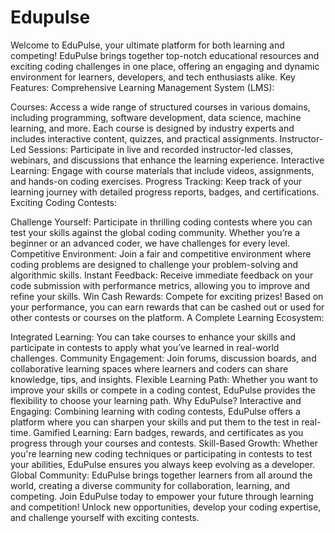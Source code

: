 # Edupulse
Welcome to EduPulse, your ultimate platform for both learning and competing! EduPulse brings together top-notch educational resources and exciting coding challenges in one place, offering an engaging and dynamic environment for learners, developers, and tech enthusiasts alike.
Key Features:
Comprehensive Learning Management System (LMS):

Courses: Access a wide range of structured courses in various domains, including programming, software development, data science, machine learning, and more. Each course is designed by industry experts and includes interactive content, quizzes, and practical assignments.
Instructor-Led Sessions: Participate in live and recorded instructor-led classes, webinars, and discussions that enhance the learning experience.
Interactive Learning: Engage with course materials that include videos, assignments, and hands-on coding exercises.
Progress Tracking: Keep track of your learning journey with detailed progress reports, badges, and certifications.
Exciting Coding Contests:

Challenge Yourself: Participate in thrilling coding contests where you can test your skills against the global coding community. Whether you’re a beginner or an advanced coder, we have challenges for every level.
Competitive Environment: Join a fair and competitive environment where coding problems are designed to challenge your problem-solving and algorithmic skills.
Instant Feedback: Receive immediate feedback on your code submission with performance metrics, allowing you to improve and refine your skills.
Win Cash Rewards: Compete for exciting prizes! Based on your performance, you can earn rewards that can be cashed out or used for other contests or courses on the platform.
A Complete Learning Ecosystem:

Integrated Learning: You can take courses to enhance your skills and participate in contests to apply what you’ve learned in real-world challenges.
Community Engagement: Join forums, discussion boards, and collaborative learning spaces where learners and coders can share knowledge, tips, and insights.
Flexible Learning Path: Whether you want to improve your skills or compete in a coding contest, EduPulse provides the flexibility to choose your learning path.
Why EduPulse?
Interactive and Engaging: Combining learning with coding contests, EduPulse offers a platform where you can sharpen your skills and put them to the test in real-time.
Gamified Learning: Earn badges, rewards, and certificates as you progress through your courses and contests.
Skill-Based Growth: Whether you're learning new coding techniques or participating in contests to test your abilities, EduPulse ensures you always keep evolving as a developer.
Global Community: EduPulse brings together learners from all around the world, creating a diverse community for collaboration, learning, and competing.
Join EduPulse today to empower your future through learning and competition! Unlock new opportunities, develop your coding expertise, and challenge yourself with exciting contests.

